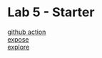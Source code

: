 # Lab 5 - Starter
[github action](https://github.com/wincy02/introduction-to-github_actions.git)<br>
[expose](https://wincy02.github.io/Lab5_Starter/expose.html)<br>
[explore](https://wincy02.github.io/Lab5_Starter/explore.html)
